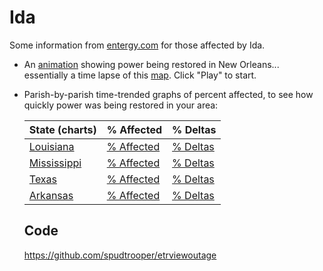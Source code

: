 # Ida

Some information from [entergy.com](https://www.entergy.com/) for those affected by Ida.

* An [animation](html/animate.html#autoplay=1&speed=100) showing power being restored in
  New Orleans... essentially a time lapse of this
  [map](https://www.etrviewoutage.com/map?state=nola&_ga=2.56165483.1161628684.1630324617-313625520.1630324617). Click
  "Play" to start.
* Parish-by-parish time-trended graphs of percent affected, to see how quickly power was being restored in your area:

  | State (charts)                 | % Affected                                                | % Deltas                                             |
  | ------------------------------ | --------------------------------------------------------- | ---------------------------------------------------- |
  | [Louisiana](html/history/L/)   | [% Affected](html/history/L/percent_affected_bydate.html) | [% Deltas](html/history/L/percent_delta_bydate.html) |
  | [Mississippi](html/history/M/) | [% Affected](html/history/M/percent_affected_bydate.html) | [% Deltas](html/history/M/percent_delta_bydate.html) |
  | [Texas](html/history/T/)       | [% Affected](html/history/T/percent_affected_bydate.html) | [% Deltas](html/history/T/percent_delta_bydate.html) |
  | [Arkansas](html/history/A/)    | [% Affected](html/history/A/percent_affected_bydate.html) | [% Deltas](html/history/A/percent_delta_bydate.html) |


  ## Code

  https://github.com/spudtrooper/etrviewoutage